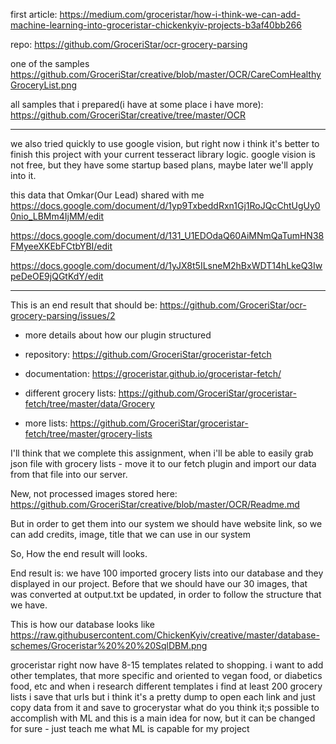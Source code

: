 

first article: https://medium.com/groceristar/how-i-think-we-can-add-machine-learning-into-groceristar-chickenkyiv-projects-b3af40bb266

repo: https://github.com/GroceriStar/ocr-grocery-parsing

one of the samples
https://github.com/GroceriStar/creative/blob/master/OCR/CareComHealthyGroceryList.png

all samples that i prepared(i have at some place i have more): https://github.com/GroceriStar/creative/tree/master/OCR

---

we also tried quickly to use google vision, but right now i think it's better to finish this project with your
current tesseract library logic.
google vision is not free, but they have some startup based plans, maybe later we'll apply into it.


this data that Omkar(Our Lead) shared with me
https://docs.google.com/document/d/1yp9TxbeddRxn1Gj1RoJQcChtUgUy00nio_LBMm4IjMM/edit

https://docs.google.com/document/d/131_U1EDOdaQ60AiMNmQaTumHN38FMyeeXKEbFCtbYBI/edit

https://docs.google.com/document/d/1yJX8t5ILsneM2hBxWDT14hLkeQ3IwpeDeOE9jQGtKdY/edit

---


This is an end result that should be: https://github.com/GroceriStar/ocr-grocery-parsing/issues/2

- more details about how our plugin structured
- repository: https://github.com/GroceriStar/groceristar-fetch
- documentation: https://groceristar.github.io/groceristar-fetch/

- different grocery lists: https://github.com/GroceriStar/groceristar-fetch/tree/master/data/Grocery
- more lists: https://github.com/GroceriStar/groceristar-fetch/tree/master/grocery-lists

I'll think that we complete this assignment, when i'll be able to easily grab json file with grocery lists - move it to our fetch plugin and import our data from that file into our server.



New, not processed images stored here:
https://github.com/GroceriStar/creative/blob/master/OCR/Readme.md

But in order to get them into our system we should have
website link, so we can add credits, image, title that we can use in our system


So, How the end result will looks.

End result is: we have 100 imported grocery lists into our database and they displayed in our project.
Before that we should have our 30 images, that was converted at output.txt be updated, in order to follow the structure that we have.

This is how our database looks like https://raw.githubusercontent.com/ChickenKyiv/creative/master/database-schemes/Groceristar%20%20%20SqlDBM.png


groceristar right now have 8-15 templates related to shopping.
i want to add other templates, that more specific and oriented to vegan food, or diabetics food, etc
and when i research different templates i find at least 200 grocery lists
i save that urls
but i think it's a pretty dump to open each link and just copy data from it and save to grocerystar
what do you think it;s possible to accomplish with ML
and this is a main idea for now, but it can be changed for sure - just teach me what ML is capable for my project
